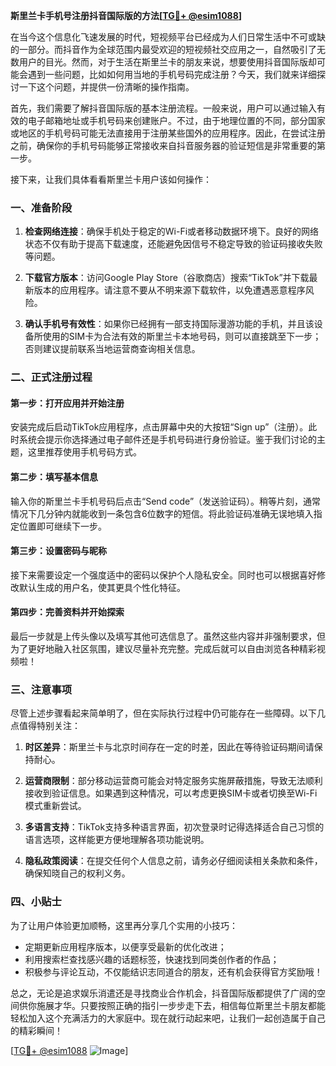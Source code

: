 **斯里兰卡手机号注册抖音国际版的方法[[TG💪+ @esim1088](https://t.me/s/esim1088)]**

在当今这个信息化飞速发展的时代，短视频平台已经成为人们日常生活中不可或缺的一部分。而抖音作为全球范围内最受欢迎的短视频社交应用之一，自然吸引了无数用户的目光。然而，对于生活在斯里兰卡的朋友来说，想要使用抖音国际版却可能会遇到一些问题，比如如何用当地的手机号码完成注册？今天，我们就来详细探讨一下这个问题，并提供一份清晰的操作指南。

首先，我们需要了解抖音国际版的基本注册流程。一般来说，用户可以通过输入有效的电子邮箱地址或手机号码来创建账户。不过，由于地理位置的不同，部分国家或地区的手机号码可能无法直接用于注册某些国外的应用程序。因此，在尝试注册之前，确保你的手机号码能够正常接收来自抖音服务器的验证短信是非常重要的第一步。

接下来，让我们具体看看斯里兰卡用户该如何操作：

### 一、准备阶段

1. **检查网络连接**：确保手机处于稳定的Wi-Fi或者移动数据环境下。良好的网络状态不仅有助于提高下载速度，还能避免因信号不稳定导致的验证码接收失败等问题。
   
2. **下载官方版本**：访问Google Play Store（谷歌商店）搜索“TikTok”并下载最新版本的应用程序。请注意不要从不明来源下载软件，以免遭遇恶意程序风险。

3. **确认手机号有效性**：如果你已经拥有一部支持国际漫游功能的手机，并且该设备所使用的SIM卡为合法有效的斯里兰卡本地号码，则可以直接跳至下一步；否则建议提前联系当地运营商查询相关信息。

### 二、正式注册过程

#### 第一步：打开应用并开始注册
安装完成后启动TikTok应用程序，点击屏幕中央的大按钮“Sign up”（注册）。此时系统会提示你选择通过电子邮件还是手机号码进行身份验证。鉴于我们讨论的主题，这里推荐使用手机号码方式。

#### 第二步：填写基本信息
输入你的斯里兰卡手机号码后点击“Send code”（发送验证码）。稍等片刻，通常情况下几分钟内就能收到一条包含6位数字的短信。将此验证码准确无误地填入指定位置即可继续下一步。

#### 第三步：设置密码与昵称
接下来需要设定一个强度适中的密码以保护个人隐私安全。同时也可以根据喜好修改默认生成的用户名，使其更具个性化特征。

#### 第四步：完善资料并开始探索
最后一步就是上传头像以及填写其他可选信息了。虽然这些内容并非强制要求，但为了更好地融入社区氛围，建议尽量补充完整。完成后就可以自由浏览各种精彩视频啦！

### 三、注意事项

尽管上述步骤看起来简单明了，但在实际执行过程中仍可能存在一些障碍。以下几点值得特别关注：

1. **时区差异**：斯里兰卡与北京时间存在一定的时差，因此在等待验证码期间请保持耐心。
   
2. **运营商限制**：部分移动运营商可能会对特定服务实施屏蔽措施，导致无法顺利接收到验证信息。如果遇到这种情况，可以考虑更换SIM卡或者切换至Wi-Fi模式重新尝试。

3. **多语言支持**：TikTok支持多种语言界面，初次登录时记得选择适合自己习惯的语言选项，这样能更方便地理解各项功能说明。

4. **隐私政策阅读**：在提交任何个人信息之前，请务必仔细阅读相关条款和条件，确保知晓自己的权利义务。

### 四、小贴士

为了让用户体验更加顺畅，这里再分享几个实用的小技巧：

- 定期更新应用程序版本，以便享受最新的优化改进；
- 利用搜索栏查找感兴趣的话题标签，快速找到同类创作者的作品；
- 积极参与评论互动，不仅能结识志同道合的朋友，还有机会获得官方奖励哦！

总之，无论是追求娱乐消遣还是寻找商业合作机会，抖音国际版都提供了广阔的空间供你施展才华。只要按照正确的指引一步步走下去，相信每位斯里兰卡朋友都能轻松加入这个充满活力的大家庭中。现在就行动起来吧，让我们一起创造属于自己的精彩瞬间！

[[TG💪+ @esim1088](https://t.me/s/esim1088) ![Image](https://i.postimg.cc/4NQfJmqS/Snipaste-2025-05-13-00-14-12.png)]